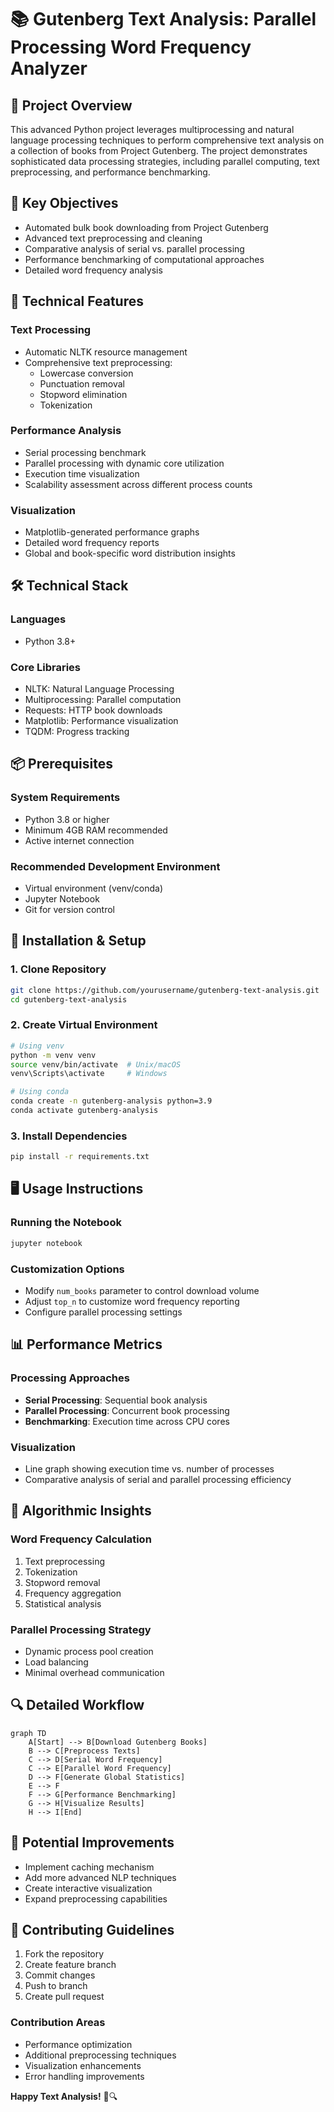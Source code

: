 # 📚 Gutenberg Text Analysis: Parallel Processing Word Frequency Analyzer

## 🌟 Project Overview

This advanced Python project leverages multiprocessing and natural language processing techniques to perform comprehensive text analysis on a collection of books from Project Gutenberg. The project demonstrates sophisticated data processing strategies, including parallel computing, text preprocessing, and performance benchmarking.

## 🎯 Key Objectives

- Automated bulk book downloading from Project Gutenberg
- Advanced text preprocessing and cleaning
- Comparative analysis of serial vs. parallel processing
- Performance benchmarking of computational approaches
- Detailed word frequency analysis

## 🚀 Technical Features

### Text Processing
- Automatic NLTK resource management
- Comprehensive text preprocessing:
  - Lowercase conversion
  - Punctuation removal
  - Stopword elimination
  - Tokenization

### Performance Analysis
- Serial processing benchmark
- Parallel processing with dynamic core utilization
- Execution time visualization
- Scalability assessment across different process counts

### Visualization
- Matplotlib-generated performance graphs
- Detailed word frequency reports
- Global and book-specific word distribution insights

## 🛠 Technical Stack

### Languages
- Python 3.8+

### Core Libraries
- NLTK: Natural Language Processing
- Multiprocessing: Parallel computation
- Requests: HTTP book downloads
- Matplotlib: Performance visualization
- TQDM: Progress tracking

## 📦 Prerequisites

### System Requirements
- Python 3.8 or higher
- Minimum 4GB RAM recommended
- Active internet connection

### Recommended Development Environment
- Virtual environment (venv/conda)
- Jupyter Notebook
- Git for version control

## 🔧 Installation & Setup

### 1. Clone Repository
```bash
git clone https://github.com/yourusername/gutenberg-text-analysis.git
cd gutenberg-text-analysis
```

### 2. Create Virtual Environment
```bash
# Using venv
python -m venv venv
source venv/bin/activate  # Unix/macOS
venv\Scripts\activate     # Windows

# Using conda
conda create -n gutenberg-analysis python=3.9
conda activate gutenberg-analysis
```

### 3. Install Dependencies
```bash
pip install -r requirements.txt
```

## 🖥 Usage Instructions

### Running the Notebook
```bash
jupyter notebook
```

### Customization Options
- Modify `num_books` parameter to control download volume
- Adjust `top_n` to customize word frequency reporting
- Configure parallel processing settings

## 📊 Performance Metrics

### Processing Approaches
- **Serial Processing**: Sequential book analysis
- **Parallel Processing**: Concurrent book processing
- **Benchmarking**: Execution time across CPU cores

### Visualization
- Line graph showing execution time vs. number of processes
- Comparative analysis of serial and parallel processing efficiency

## 🧠 Algorithmic Insights

### Word Frequency Calculation
1. Text preprocessing
2. Tokenization
3. Stopword removal
4. Frequency aggregation
5. Statistical analysis

### Parallel Processing Strategy
- Dynamic process pool creation
- Load balancing
- Minimal overhead communication

## 🔍 Detailed Workflow

```mermaid
graph TD
    A[Start] --> B[Download Gutenberg Books]
    B --> C[Preprocess Texts]
    C --> D[Serial Word Frequency]
    C --> E[Parallel Word Frequency]
    D --> F[Generate Global Statistics]
    E --> F
    F --> G[Performance Benchmarking]
    G --> H[Visualize Results]
    H --> I[End]
```

## 🚧 Potential Improvements
- Implement caching mechanism
- Add more advanced NLP techniques
- Create interactive visualization
- Expand preprocessing capabilities

## 🤝 Contributing Guidelines

1. Fork the repository
2. Create feature branch
3. Commit changes
4. Push to branch
5. Create pull request

### Contribution Areas
- Performance optimization
- Additional preprocessing techniques
- Visualization enhancements
- Error handling improvements

**Happy Text Analysis!** 📖🔍
